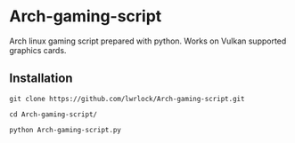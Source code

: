 # Arch-gaming-script
Arch linux gaming script prepared with python. Works on Vulkan supported graphics cards.
## Installation
`git clone https://github.com/lwrlock/Arch-gaming-script.git`

`cd Arch-gaming-script/`

`python Arch-gaming-script.py`
